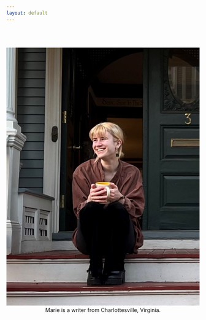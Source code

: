 ```yaml
---
layout: default
---
```


<br>
<br>
<br>
<img class="profile-picture" src="profilepic.jpg">
<br>
<center>Marie is a writer from Charlottesville, Virginia.</center>
<br>
<br>